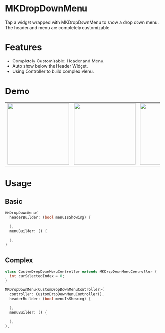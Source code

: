 # MKDropDownMenu

Tap a widget wrapped with MKDropDownMenu to show a drop down menu. The header and menu are completely customizable.

# Features

- Completely Customizable: Header and Menu.
- Auto show below the Header Widget.
- Using Controller to build complex Menu.

# Demo

<div style="text-align: center">
    <table>
        <tr>
            <td style="text-align: center">
                <a href="https://raw.githubusercontent.com/malikwang/mk_drop_down_menu/master/images/1.png">
                    <img src="https://raw.githubusercontent.com/malikwang/mk_drop_down_menu/master/images/1.png" width="200"/>
                </a>
            </td>            
            <td style="text-align: center">
                <a href="https://raw.githubusercontent.com/malikwang/mk_drop_down_menu/master/images/2.png">
                    <img src="https://raw.githubusercontent.com/malikwang/mk_drop_down_menu/master/images/2.png" width="200"/>
                </a>
            </td>  
            <td style="text-align: center">
                <a href="https://raw.githubusercontent.com/malikwang/mk_drop_down_menu/master/images/3.png">
                    <img src="https://raw.githubusercontent.com/malikwang/mk_drop_down_menu/master/images/3.png" width="200"/>
                </a>
            </td>  
        </tr>
    </table>
</div>

# Usage

## Basic

```dart
MKDropDownMenu(
  headerBuilder: (bool menuIsShowing) {
    
  },
  menuBuilder: () {
    
  },
)
```

## Complex

```dart
class CustomDropDownMenuController extends MKDropDownMenuController {
  int curSelectedIndex = 0;
}

MKDropDownMenu<CustomDropDownMenuController>(
  controller: CustomDropDownMenuController(),
  headerBuilder: (bool menuIsShowing) {
    
  },
  menuBuilder: () {
    
  },
),
```

